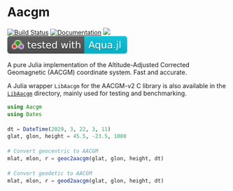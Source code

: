 # Aacgm

[![Build Status](https://github.com/Beforerr/Aacgm.jl/actions/workflows/CI.yml/badge.svg?branch=main)](https://github.com/Beforerr/Aacgm.jl/actions/workflows/CI.yml?query=branch%3Amain)
[![Documentation](https://img.shields.io/badge/docs-dev-blue.svg)](https://beforerr.github.io/Aacgm.jl)
[![](https://img.shields.io/badge/%F0%9F%9B%A9%EF%B8%8F_tested_with-JET.jl-233f9a)](https://github.com/aviatesk/JET.jl)
[![Aqua QA](https://raw.githubusercontent.com/JuliaTesting/Aqua.jl/master/badge.svg)](https://github.com/JuliaTesting/Aqua.jl)

A pure Julia implementation of the Altitude-Adjusted Corrected Geomagnetic (AACGM) coordinate system. Fast and accurate.

A Julia wrapper `LibAacgm` for the AACGM-v2 C library is also available in the [`LibAacgm`](./LibAacgm) directory, mainly used for testing and benchmarking.

```julia
using Aacgm
using Dates

dt = DateTime(2029, 3, 22, 3, 11)
glat, glon, height = 45.5, -23.5, 1000

# Convert geocentric to AACGM
mlat, mlon, r = geoc2aacgm(glat, glon, height, dt)

# Convert geodetic to AACGM
mlat, mlon, r = geod2aacgm(glat, glon, height, dt)
```